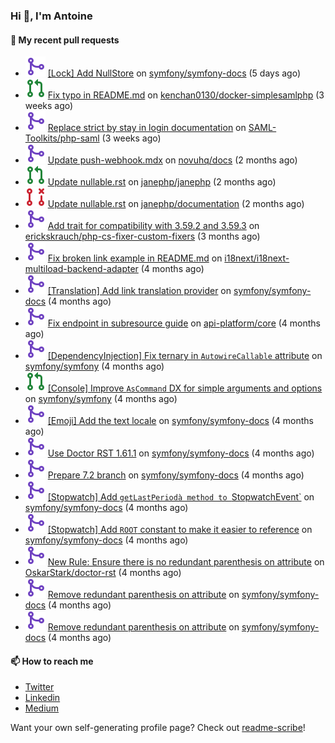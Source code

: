 ### Hi 👋, I'm Antoine

#### 👷 My recent pull requests

- ![](./assets/pr-merged.svg) [[Lock] Add NullStore](https://github.com/symfony/symfony-docs/pull/20315) on [symfony/symfony-docs](https://github.com/symfony/symfony-docs) (5 days ago)
- ![](./assets/pr-open.svg) [Fix typo in README.md](https://github.com/kenchan0130/docker-simplesamlphp/pull/72) on [kenchan0130/docker-simplesamlphp](https://github.com/kenchan0130/docker-simplesamlphp) (3 weeks ago)
- ![](./assets/pr-merged.svg) [Replace strict by stay in login documentation](https://github.com/SAML-Toolkits/php-saml/pull/595) on [SAML-Toolkits/php-saml](https://github.com/SAML-Toolkits/php-saml) (3 weeks ago)
- ![](./assets/pr-merged.svg) [Update push-webhook.mdx](https://github.com/novuhq/docs/pull/657) on [novuhq/docs](https://github.com/novuhq/docs) (2 months ago)
- ![](./assets/pr-open.svg) [Update nullable.rst](https://github.com/janephp/janephp/pull/824) on [janephp/janephp](https://github.com/janephp/janephp) (2 months ago)
- ![](./assets/pr-closed.svg) [Update nullable.rst](https://github.com/janephp/documentation/pull/14) on [janephp/documentation](https://github.com/janephp/documentation) (2 months ago)
- ![](./assets/pr-merged.svg) [Add trait for compatibility with 3.59.2 and 3.59.3](https://github.com/erickskrauch/php-cs-fixer-custom-fixers/pull/14) on [erickskrauch/php-cs-fixer-custom-fixers](https://github.com/erickskrauch/php-cs-fixer-custom-fixers) (3 months ago)
- ![](./assets/pr-merged.svg) [Fix broken link example in README.md](https://github.com/i18next/i18next-multiload-backend-adapter/pull/9) on [i18next/i18next-multiload-backend-adapter](https://github.com/i18next/i18next-multiload-backend-adapter) (4 months ago)
- ![](./assets/pr-merged.svg) [[Translation] Add link translation provider](https://github.com/symfony/symfony-docs/pull/19962) on [symfony/symfony-docs](https://github.com/symfony/symfony-docs) (4 months ago)
- ![](./assets/pr-merged.svg) [Fix endpoint in subresource guide](https://github.com/api-platform/core/pull/6420) on [api-platform/core](https://github.com/api-platform/core) (4 months ago)
- ![](./assets/pr-merged.svg) [[DependencyInjection] Fix ternary in `AutowireCallable` attribute](https://github.com/symfony/symfony/pull/57310) on [symfony/symfony](https://github.com/symfony/symfony) (4 months ago)
- ![](./assets/pr-open.svg) [[Console] Improve `AsCommand` DX for simple arguments and options](https://github.com/symfony/symfony/pull/57225) on [symfony/symfony](https://github.com/symfony/symfony) (4 months ago)
- ![](./assets/pr-merged.svg) [[Emoji] Add the text locale](https://github.com/symfony/symfony-docs/pull/19919) on [symfony/symfony-docs](https://github.com/symfony/symfony-docs) (4 months ago)
- ![](./assets/pr-merged.svg) [Use Doctor RST 1.61.1](https://github.com/symfony/symfony-docs/pull/19917) on [symfony/symfony-docs](https://github.com/symfony/symfony-docs) (4 months ago)
- ![](./assets/pr-merged.svg) [Prepare 7.2 branch](https://github.com/symfony/symfony-docs/pull/19915) on [symfony/symfony-docs](https://github.com/symfony/symfony-docs) (4 months ago)
- ![](./assets/pr-merged.svg) [[Stopwatch] Add `getLastPeriodà method to `StopwatchEvent`](https://github.com/symfony/symfony-docs/pull/19913) on [symfony/symfony-docs](https://github.com/symfony/symfony-docs) (4 months ago)
- ![](./assets/pr-merged.svg) [[Stopwatch] Add `ROOT` constant to make it easier to reference](https://github.com/symfony/symfony-docs/pull/19912) on [symfony/symfony-docs](https://github.com/symfony/symfony-docs) (4 months ago)
- ![](./assets/pr-merged.svg) [New Rule: Ensure there is no redundant parenthesis on attribute](https://github.com/OskarStark/doctor-rst/pull/1742) on [OskarStark/doctor-rst](https://github.com/OskarStark/doctor-rst) (4 months ago)
- ![](./assets/pr-merged.svg) [Remove redundant parenthesis on attribute](https://github.com/symfony/symfony-docs/pull/19899) on [symfony/symfony-docs](https://github.com/symfony/symfony-docs) (4 months ago)
- ![](./assets/pr-merged.svg) [Remove redundant parenthesis on attribute](https://github.com/symfony/symfony-docs/pull/19898) on [symfony/symfony-docs](https://github.com/symfony/symfony-docs) (4 months ago)

#### 📫 How to reach me

- [Twitter](https://twitter.com/a_lamirault)
- [Linkedin](https://www.linkedin.com/in/antoine-lamirault-9a9a9a107/)
- [Medium](https://alamirault.medium.com)

Want your own self-generating profile page? Check out [readme-scribe](https://github.com/muesli/readme-scribe)!
